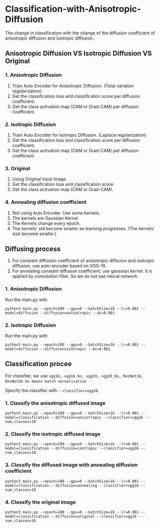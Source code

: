 # Classification-with-Anisotropic-Diffusion
The change in classification with the change of the diffusion coefficient of anisotropic diffusion and isotropic diffusion..

## Anisotropic Diffusion VS Isotropic Diffusion VS Original
### 1. Anisotropic Diffusion
1) Train Auto Encoder for Anisotropic Diffusion. (Total variation regularization)
2) Get the classification loss and classification score per diffusion coefficient.
3) Get the class activation map (CAM or Grad-CAM) per diffusion coefficient.
### 2. Isotropic Diffusion
1) Train Auto Encoder for Isotropic Diffusion. (Laplace regularization)
2) Get the classification loss and classification score per diffusion coefficient.
3) Get the class activation map (CAM or Grad-CAM) per diffusion coefficient.
### 3. Original
1) Using Original Input Image.
2) Get the classification loss and classification score.
3) Get the class activation map (CAM or Grad-CAM).
### 4. Annealing diffusion coefficient
1) Not using Auto Encoder. Use some kernels.
2) The kernels are Gaussian Kernel.
3) The Kernels change every epoch. 
4) The kernels' std become smaller as learning progresses. (The kernels' size become smaller.)

## Diffusing process
1) For constant diffusion coefficient of anisotropic diffsuion and isotropic diffusion, use auto-encoder based on VGG-19.
2) For annealing constant diffusion coefficient, use gaussian kernel. It is applied by convolution filter. So we do not use neural network.
### 1. Anisotropic Diffusion
Run the main.py with
```
python3 main.py --epoch=100 --gpu=0 --batchSize=16 --lr=0.001 --model=diffusion --diffusion=anisotropic --dc=0.001
```
### 2. Isotropic Diffusion
Run the main.py with
```
python3 main.py --epoch=100 --gpu=0 --batchSize=16 --lr=0.001 --model=diffusion --diffusion=isotropic --dc=0.001
```
## Classification procee
For classifier, we use ```vgg16, vgg16_bn, vgg19, vgg19_bn, ResNet18, ResNet50```. ```bn means batch normalization```

Specify the classifier with ``` --classifier=vgg16 ```.
### 1. Classify the anisotropic diffused image
```
python3 main.py --epoch=100 --gpu=0 --batchSize=16 --lr=0.001 --model=classification --diffusion=anisotropic --classifier=vgg16 --num_classes=10
```
### 2. Classify the isotropic diffused image
```
python3 main.py --epoch=100 --gpu=0 --batchSize=16 --lr=0.001 --model=classification --diffusion=isotropic --classifier=vgg16 --num_classes=10
```
### 3. Classify the diffused image with annealing diffusion coefficient
```
python3 main.py --epoch=100 --gpu=0 --batchSize=16 --lr=0.001 --model=classification --diffusion=annealing --classifier=vgg16 --num_classes=10
```
### 4. Classify the original image
```
python3 main.py --epoch=100 --gpu=0 --batchSize=16 --lr=0.001 --model=classification --diffusion=original --classifier=vgg16 --num_classes=10
```

